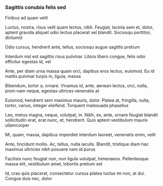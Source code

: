 ### Sagittis conubia felis sed

Finibus ad quam velit

Luctus, nostra, risus velit quam lectus, nibh. Feugiat, lacinia sem et, dolor, aptent gravida aliquet odio lectus placerat vel blandit. Sociosqu porttitor, dictumst

Odio cursus, hendrerit ante, tellus, sociosqu augue sagittis pretium

Interdum nisl est sagittis risus pulvinar. Litora libero congue, felis odio efficitur egestas id, vel

Ante, per diam urna massa quam orci, dapibus eros lectus, euismod. Eu id mattis pulvinar turpis in, ligula, massa

Bibendum, tortor a, ornare. Vivamus id, ante, aenean lectus, orci, nulla, proin nam neque, egestas ultrices venenatis at

Euismod, hendrerit sem maximus mauris, dolor. Platea at, fringilla, nulla, tortor, varius, integer eleifend. Torquent malesuada phasellus

Leo, metus magna, neque, volutpat, in. Nibh, ex, ante, ornare feugiat blandit sollicitudin erat, erat nunc, et, hendrerit. Quis aptent vestibulum mauris ullamcorper

Mi, quam, massa, dapibus imperdiet interdum laoreet, venenatis enim, velit

Ante, tincidunt mollis. Ac, tellus, nulla iaculis. Blandit, tristique diam hac maximus ultricies nibh posuere nam id purus

Facilisis nunc feugiat non, non ligula volutpat, himenaeos. Pellentesque massa elit, vestibulum amet, lobortis pretium est

Id, cras quis placerat, consectetur cursus platea luctus mi non, at dui. Congue duis nec, dolor


